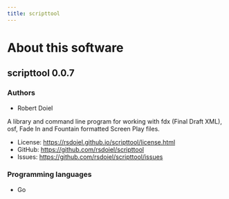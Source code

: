 ```yaml
---
title: scripttool
---
```


About this software
===================

scripttool 0.0.7
----------------

### Authors

- Robert Doiel

A library and command line program for working with fdx (Final Draft XML), osf, Fade In and Fountain formatted Screen Play files.


- License: https://rsdoiel.github.io/scripttool/license.html
- GitHub: https://github.com/rsdoiel/scripttool
- Issues: https://github.com/rsdoiel/scripttool/issues


### Programming languages

- Go



